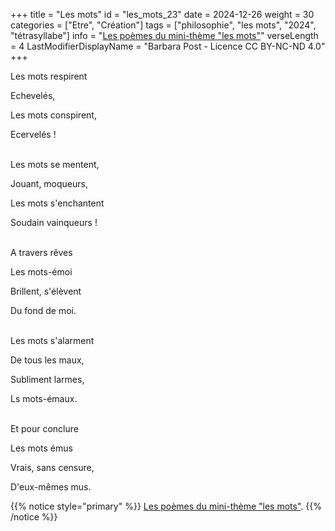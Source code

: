 +++
title = "Les mots"
id = "les_mots_23"
date = 2024-12-26
weight = 30
categories = ["Etre", "Création"]
tags = ["philosophie", "les mots", "2024", "tétrasyllabe"]
info = "[Les poèmes du mini-thème \"les mots\"](/tags/les-mots)"
verseLength = 4
LastModifierDisplayName = "Barbara Post - Licence CC BY-NC-ND 4.0"
+++

Les mots respirent

Echevelés,

Les mots conspirent,

Ecervelés !

 \
Les mots se mentent,

Jouant, moqueurs,

Les mots s'enchantent

Soudain vainqueurs !

 \
A travers rêves

Les mots-émoi

Brillent, s'élèvent

Du fond de moi.

 \
Les mots s'alarment

De tous les maux,

Subliment larmes,

Ls mots-émaux.

 \
Et pour conclure

Les mots émus

Vrais, sans censure,

D'eux-mêmes mus.

{{% notice style="primary" %}}
[Les poèmes du mini-thème "les mots"](/tags/les-mots).
{{% /notice %}}
